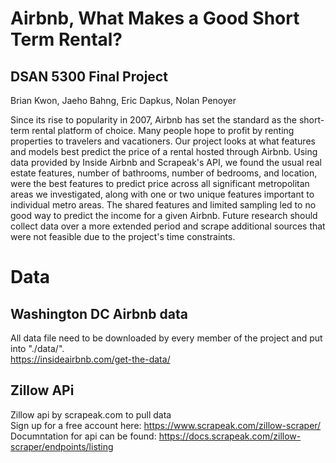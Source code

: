 # Airbnb, What Makes a Good Short Term Rental?
## DSAN 5300 Final Project

Brian Kwon, Jaeho Bahng, Eric Dapkus, Nolan Penoyer

Since its rise to popularity in 2007, Airbnb has set the standard as the short-term rental platform of choice. Many people hope to profit by renting properties to travelers and vacationers. Our project looks at what features and models best predict the price of a rental hosted through Airbnb. Using data provided by Inside Airbnb and Scrapeak's API, we found the usual real estate features, number of bathrooms, number of bedrooms, and location, were the best features to predict price across all significant metropolitan areas we investigated, along with one or two unique features important to individual metro areas. The shared features and limited sampling led to no good way to predict the income for a given Airbnb. Future research should collect data over a more extended period and scrape additional sources that were not feasible due to the project's time constraints.

# Data
## Washington DC Airbnb data
All data file need to be downloaded by every member of the project and put into "./data/". \
https://insideairbnb.com/get-the-data/

## Zillow APi
Zillow api by scrapeak.com to pull data\
Sign up for a free account here: https://www.scrapeak.com/zillow-scraper/ \
Documntation for api can be found: https://docs.scrapeak.com/zillow-scraper/endpoints/listing
